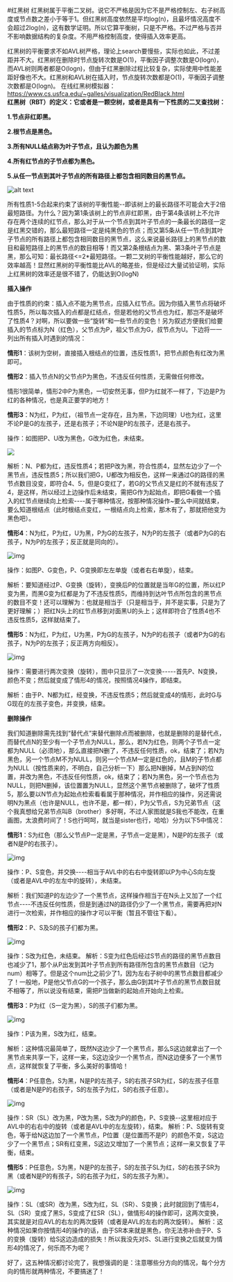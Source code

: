 #红黑树
红黑树属于平衡二叉树。说它不严格是因为它不是严格控制左、右子树高度或节点数之差小于等于1。但红黑树高度依然是平均log(n)，且最坏情况高度不会超过2log(n)，这有数学证明。所以它算平衡树，只是不严格。不过严格与否并不影响数据结构的复杂度。不用严格控制高度，使得插入效率更高。

红黑树的平衡要求不如AVL树严格，理论上search要慢些，实际也如此，不过差距并不大。红黑树在删除时节点旋转次数是O(1)，平衡因子调整次数是O(logn)，而AVL树则两者都是O(logn)，但由于红黑删除过程比较复杂，实际使用中性能差距好像也不大。红黑树和AVL树在插入时，节点旋转次数都是O(1)，平衡因子调整次数都是O(logn)。
在线红黑树模拟器： https://www.cs.usfca.edu/~galles/visualization/RedBlack.html  
**红黑树（RBT）的定义：它或者是一颗空树，或者是具有一下性质的二叉查找树：**

**1.节点非红即黑。**

**2.根节点是黑色。**

**3.所有NULL结点称为叶子节点，且认为颜色为黑**

**4.所有红节点的子节点都为黑色。**

**5.从任一节点到其叶子节点的所有路径上都包含相同数目的黑节点。**

 ![alt text](http://pic002.cnblogs.com/images/2011/330710/2011120115382993.png)

所有性质1-5合起来约束了该树的平衡性能--即该树上的最长路径不可能会大于2倍最短路径。为什么？因为第1条该树上的节点非红即黑，由于第4条该树上不允许存在两个连续的红节点，那么对于从一个节点到其叶子节点的一条最长的路径一定是红黑交错的，那么最短路径一定是纯黑色的节点；而又第5条从任一节点到其叶子节点的所有路径上都包含相同数目的黑节点，这么来说最长路径上的黑节点的数目和最短路径上的黑节点的数目相等！而又第2条根结点为黑、第3条叶子节点是黑，那么可知：最长路径<=2*最短路径。一颗二叉树的平衡性能越好，那么它的效率越高！显然红黑树的平衡性能比AVL的略差些，但是经过大量试验证明，实际上红黑树的效率还是很不错了，仍能达到O(logN)

**插入操作**

由于性质的约束：插入点不能为黑节点，应插入红节点。因为你插入黑节点将破坏性质5，所以每次插入的点都是红结点，但是若他的父节点也为红，那岂不是破坏了性质4？对啊，所以要做一些“旋转”和一些节点的变色！另为叙述方便我们给要插入的节点标为N（红色），父节点为P，祖父节点为G，叔节点为U。下边将一一列出所有插入时遇到的情况：

**情形1**：该树为空树，直接插入根结点的位置，违反性质1，把节点颜色有红改为黑即可。

**情形2**：插入节点N的父节点P为黑色，不违反任何性质，无需做任何修改。

 情形1很简单，情形2中P为黑色，一切安然无事，但P为红就不一样了，下边是P为红的各种情况，也是真正要学的地方！

**情形3**：N为红，P为红，（祖节点一定存在，且为黑，下边同理）U也为红，这里不论P是G的左孩子，还是右孩子；不论N是P的左孩子，还是右孩子。

操作：如图把P、U改为黑色，G改为红色，未结束。

![](http://pic002.cnblogs.com/images/2011/330710/2011120116425251.png)





解析：N、P都为红，违反性质4；若把P改为黑，符合性质4，显然左边少了一个黑节点，违反性质5；所以我们把G，U都改为相反色，这样一来通过G的路径的黑节点数目没变，即符合4、5，但是G变红了，若G的父节点又是红的不就有违反了4，是这样，所以经过上边操作后未结束，需把G作为起始点，即把G看做一个插入的红节点继续向上检索----属于哪种情况，按那种情况操作~要么中间就结束，要么知道根结点（此时根结点变红，一根结点向上检索，那木有了，那就把他变为黑色吧）。

**情形4**：N为红，P为红，U为黑，P为G的左孩子，N为P的左孩子（或者P为G的右孩子，N为P的左孩子；反正就是同向的）。

![img](http://pic002.cnblogs.com/images/2011/330710/2011120117212591.png)

操作：如图P、G变色，P、G变换即左左单旋（或者右右单旋），结束。

解析：要知道经过P、G变换（旋转），变换后P的位置就是当年G的位置，所以红P变为黑，而黑G变为红都是为了不违反性质5，而维持到达叶节点所包含的黑节点的数目不变！还可以理解为：也就是相当于（只是相当于，并不是实事，只是为了更好理解；）把红N头上的红节点移到对面黑U的头上；这样即符合了性质4也不违反性质5，这样就结束了。

 

**情形5**：N为红，P为红，U为黑，P为G的左孩子，N为P的右孩子（或者P为G的右孩子，N为P的左孩子；反正两方向相反）。

![img](http://pic002.cnblogs.com/images/2011/330710/2011120117480873.png)

 

操作：需要进行两次变换（旋转），图中只显示了一次变换-----首先P、N变换，颜色不变；然后就变成了情形4的情况，按照情况4操作，即结束。

解析：由于P、N都为红，经变换，不违反性质5；然后就变成4的情形，此时G与G现在的左孩子变色，并变换，结束。

**删除操作**

我们知道删除需先找到“替代点”来替代删除点而被删除，也就是删除的是替代点，而替代点N的至少有一个子节点为NULL，那么，若N为红色，则两个子节点一定都为NULL（必须地），那么直接把N删了，不违反任何性质，ok，结束了；若N为黑色，另一个节点M不为NULL，则另一个节点M一定是红色的，且M的子节点都为NULL（按性质来的，不明白，自己分析一下）那么把N删掉，M占到N的位置，并改为黑色，不违反任何性质，ok，结束了；若N为黑色，另一个节点也为NULL，则把N删掉，该位置置为NULL，显然这个黑节点被删除了，破坏了性质5，那么要以N节点为起始点检索看看属于那种情况，并作相应的操作，另还需说明N为黑点（也许是NULL，也许不是，都一样），P为父节点，S为兄弟节点（这个我真想给兄弟节点叫B（brother）多好啊，不过人家图就是S我也不能改，在重画图，太浪费时间了！S也行呵呵，就当是sister也行，哈哈）分为以下5中情况：

**情形1**：S为红色（那么父节点P一定是黑，子节点一定是黑），N是P的左孩子（或者N是P的右孩子）。

![img](http://pic002.cnblogs.com/images/2011/330710/2011120118423260.png)

操作：P、S变色，并交换----相当于AVL中的右右中旋转即以P为中心S向左旋（或者是AVL中的左左中的旋转），未结束。

解析：我们知道P的左边少了一个黑节点，这样操作相当于在N头上又加了一个红节点----不违反任何性质，但是到通过N的路径仍少了一个黑节点，需要再把对N进行一次检索，并作相应的操作才可以平衡（暂且不管往下看）。

 

 

**情形2**：P、S及S的孩子们都为黑。

![img](http://pic002.cnblogs.com/images/2011/330710/2011120121290823.png)

操作：S改为红色，未结束。
解析：S变为红色后经过S节点的路径的黑节点数目也减少了1，那个从P出发到其叶子节点到所有路径所包含的黑节点数目（记为num）相等了。但是这个num比之前少了1，因为左右子树中的黑节点数目都减少了！一般地，P是他父节点G的一个孩子，那么由G到其叶子节点的黑节点数目就不相等了，所以说没有结束，需把P当做新的起始点开始向上检索。

 

**情形3**：P为红（S一定为黑），S的孩子们都为黑。

![img](http://pic002.cnblogs.com/images/2011/330710/2011120121315179.png)

 

操作：P该为黑，S改为红，结束。

解析：这种情况最简单了，既然N这边少了一个黑节点，那么S这边就拿出了一个黑节点来共享一下，这样一来，S这边没少一个黑节点，而N这边便多了一个黑节点，这样就恢复了平衡，多么美好的事情哈！

 

 

**情形4**：P任意色，S为黑，N是P的左孩子，S的右孩子SR为红，S的左孩子任意（或者是N是P的右孩子，S的左孩子为红，S的右孩子任意）。

![img](http://pic002.cnblogs.com/images/2011/330710/2011120121403620.png)

操作：SR（SL）改为黑，P改为黑，S改为P的颜色，P、S变换--这里相对应于AVL中的右右中的旋转（或者是AVL中的左左旋转），结束。
解析：P、S旋转有变色，等于给N这边加了一个黑节点，P位置（是位置而不是P）的颜色不变，S这边少了一个黑节点；SR有红变黑，S这边又增加了一个黑节点；这样一来又恢复了平衡，结束。

 

 

**情形5**：P任意色，S为黑，N是P的左孩子，S的左孩子SL为红，S的右孩子SR为黑（或者N是P的有孩子，S的右孩子为红，S的左孩子为黑）。

![img](http://pic002.cnblogs.com/images/2011/330710/2011120121420449.png)

 

操作：SL（或SR）改为黑，S改为红，SL（SR）、S变换；此时就回到了情形4，SL（SR）变成了黑S，S变成了红SR（SL），做情形4的操作即可，这两次变换，其实就是对应AVL的右左的两次旋转（或者是AVL的左右的两次旋转）。
解析：这种情况如果你按情形4的操作的话，由于SR本来就是黑色，你无法弥补由于P、S的变换（旋转）给S这边造成的损失！所以我没先对S、SL进行变换之后就变为情形4的情况了，何乐而不为呢？

 

好了，这五种情况都讨论完了，我想强调的是：注意哪些分方向的情况，每个分方向的情形就两种情况，不要搞迷了！
